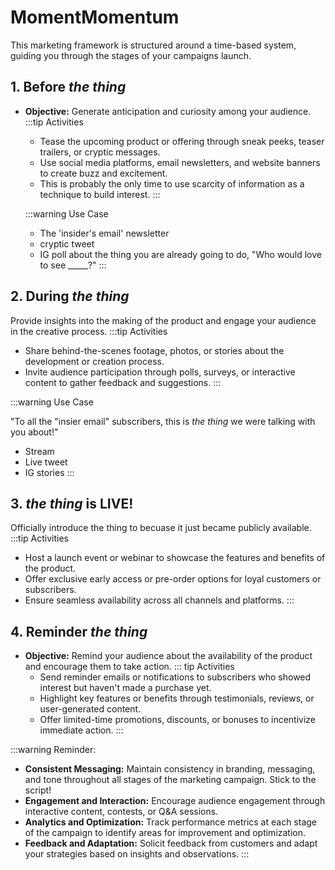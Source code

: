# MomentMomentum

This marketing framework is structured around a time-based system, guiding you through the stages of your campaigns launch.

## 1. Before _the thing_
- **Objective:** Generate anticipation and curiosity among your audience.
:::tip Activities 
  - Tease the upcoming product or offering through sneak peeks, teaser trailers, or cryptic messages.
  - Use social media platforms, email newsletters, and website banners to create buzz and excitement.
  - This is probably the only time to use scarcity of information as a technique to build interest. 
  :::


  :::warning Use Case 
  - The 'insider's email' newsletter 
  - cryptic tweet
  - IG poll about the thing you are already going to do, "Who would love to see _____?"
  :::

## 2. During _the thing_
Provide insights into the making of the product and engage your audience in the creative process.
:::tip Activities
  - Share behind-the-scenes footage, photos, or stories about the development or creation process.
  - Invite audience participation through polls, surveys, or interactive content to gather feedback and suggestions.
  :::

  :::warning Use Case 

   "To all the "insier email" subscribers, this is _the thing_ we were talking with you about!"  

  - Stream 
  - Live tweet
  - IG stories
  :::

## 3. _the thing_ is LIVE!
Officially introduce the thing to becuase it just became publicly available.
:::tip Activities 
  - Host a launch event or webinar to showcase the features and benefits of the product.
  - Offer exclusive early access or pre-order options for loyal customers or subscribers.
  - Ensure seamless availability across all channels and platforms.
:::
## 4. Reminder _the thing_
- **Objective:** Remind your audience about the availability of the product and encourage them to take action.
::: tip Activities 
  - Send reminder emails or notifications to subscribers who showed interest but haven't made a purchase yet.
  - Highlight key features or benefits through testimonials, reviews, or user-generated content.
  - Offer limited-time promotions, discounts, or bonuses to incentivize immediate action.
:::

:::warning Reminder:
- **Consistent Messaging:** Maintain consistency in branding, messaging, and tone throughout all stages of the marketing campaign. Stick to the script!
- **Engagement and Interaction:** Encourage audience engagement through interactive content, contests, or Q&A sessions. 
- **Analytics and Optimization:** Track performance metrics at each stage of the campaign to identify areas for improvement and optimization.
- **Feedback and Adaptation:** Solicit feedback from customers and adapt your strategies based on insights and observations.
:::